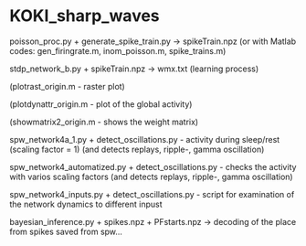# KOKI_sharp_waves

poisson_proc.py + generate_spike_train.py -> spikeTrain.npz
(or with Matlab codes: gen_firingrate.m, inom_poisson.m, spike_trains.m)

stdp_network_b.py + spikeTrain.npz -> wmx.txt (learning process)

(plotrast_origin.m - raster plot)

(plotdynattr_origin.m - plot of the global activity)

(showmatrix2_origin.m - shows the weight matrix)

spw_network4a_1.py + detect_oscillations.py - activity during sleep/rest (scaling factor = 1) (and detects replays, ripple-, gamma oscillation)

spw_network4_automatized.py + detect_oscillations.py - checks the activity with varios scaling factors (and detects replays, ripple-, gamma oscillation)

spw_network4_inputs.py + detect_oscillations.py - script for examination of the network dynamics to different inpust

bayesian_inference.py + spikes.npz + PFstarts.npz -> decoding of the place from spikes saved from spw...
